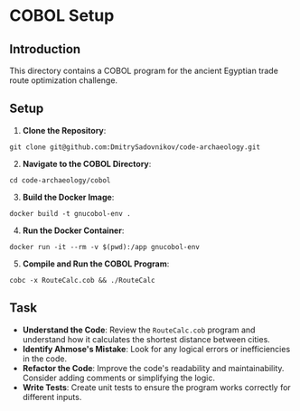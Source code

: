 # COBOL Setup

## Introduction
This directory contains a COBOL program for the ancient Egyptian trade route optimization challenge.

## Setup

1. **Clone the Repository**:
```
git clone git@github.com:DmitrySadovnikov/code-archaeology.git
```

2. **Navigate to the COBOL Directory**:
```
cd code-archaeology/cobol
```

3. **Build the Docker Image**:
```
docker build -t gnucobol-env .
```

4. **Run the Docker Container**:
```
docker run -it --rm -v $(pwd):/app gnucobol-env
```

5. **Compile and Run the COBOL Program**:
```
cobc -x RouteCalc.cob && ./RouteCalc
```

## Task
- **Understand the Code**: Review the `RouteCalc.cob` program and understand how it calculates the shortest distance between cities.
- **Identify Ahmose's Mistake**: Look for any logical errors or inefficiencies in the code.
- **Refactor the Code**: Improve the code's readability and maintainability. Consider adding comments or simplifying the logic.
- **Write Tests**: Create unit tests to ensure the program works correctly for different inputs.
